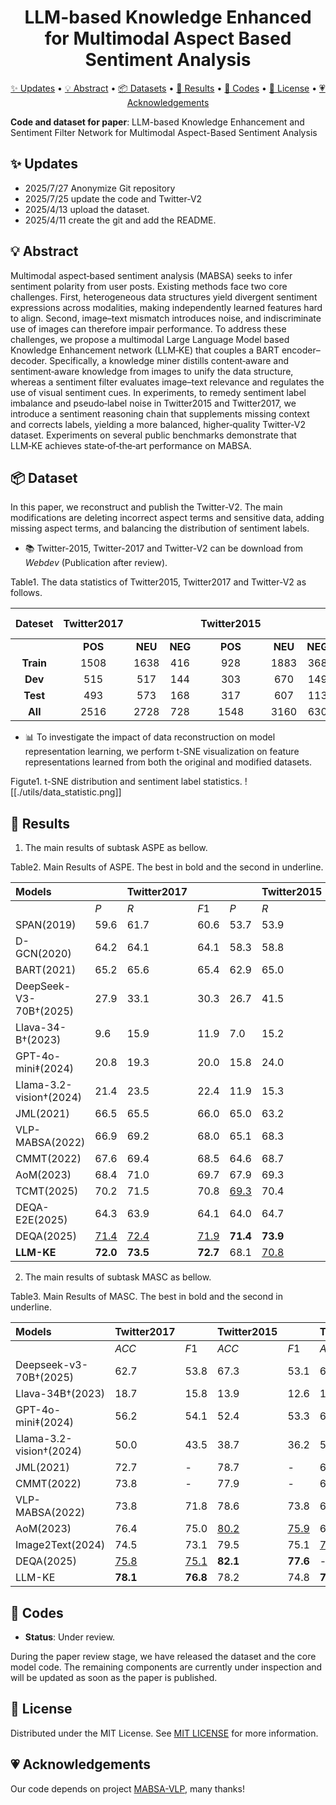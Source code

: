 
<h1 align="center">
LLM-based Knowledge Enhanced for Multimodal Aspect Based Sentiment Analysis
</h1>

<p align="center">
  <a href="#-Updates">✨ Updates</a> •
  <a href="#-Abstract">💡 Abstract</a> •
  <a href="#-Dataset">📦 Datasets</a> •
  <a href="#-Results">📜 Results</a> •
  <a href="#-Codes">🔗 Codes</a> •
  <a href="#-License">🔑 License</a> •
  <a href="#-Acknowledgements">💗Acknowledgements</a>
</p>

**Code and dataset for paper**: LLM-based Knowledge Enhancement and Sentiment Filter Network for Multimodal Aspect-Based Sentiment Analysis

## ✨ Updates
- 2025/7/27 Anonymize Git repository
- 2025/7/25 update the code and  Twitter-V2
- 2025/4/13 upload the dataset.
- 2025/4/11 create the git and add the README.

## 💡 Abstract

Multimodal aspect‑based sentiment analysis (MABSA) seeks to infer sentiment polarity from user posts. Existing methods face two core challenges. First, heterogeneous data structures yield divergent sentiment expressions across modalities, making independently learned features hard to align. Second, image–text mismatch introduces noise, and indiscriminate use of images can therefore impair performance. To address these challenges, we propose a multimodal Large Language Model  based Knowledge Enhancement network (LLM‑KE) that couples a BART encoder–decoder. Specifically, a knowledge miner distills content‑aware and sentiment‑aware knowledge from images to unify the data structure, whereas a sentiment filter evaluates image–text relevance and regulates the use of visual sentiment cues. In experiments, to remedy sentiment label imbalance and pseudo‑label noise in Twitter2015 and Twitter2017, we introduce a sentiment reasoning chain that supplements missing context and corrects labels, yielding a more balanced, higher‑quality Twitter‑V2 dataset. Experiments on several public benchmarks demonstrate that LLM‑KE achieves state‑of‑the‑art performance on MABSA.

## 📦 Dataset

In this paper, we reconstruct and publish the Twitter-V2. The main modifications are deleting incorrect aspect terms and sensitive data, adding missing aspect terms, and balancing the distribution of sentiment labels.

- 📚 Twitter-2015, Twitter-2017 and Twitter-V2 can be download from *Webdev* (Publication after review).

Table1. The data statistics of Twitter2015, Twitter2017 and Twitter-V2 as follows.

|  Dateset  | Twitter2017 |         |         | Twitter2015 |         |         | Twitter-V2 |         |         |
| :-------: | :---------: | :-----: | :-----: | :---------: | :-----: | :-----: | :--------: | :-----: | :-----: |
|           |   **POS**   | **NEU** | **NEG** |   **POS**   | **NEU** | **NEG** |  **POS**   | **NEU** | **NEG** |
| **Train** |    1508     |  1638   |   416   |     928     |  1883   |   368   |    3039    |  2673   |   952   |
|  **Dev**  |     515     |   517   |   144   |     303     |   670   |   149   |    1013    |   891   |   317   |
| **Test**  |     493     |   573   |   168   |     317     |   607   |   113   |    1013    |   891   |   319   |
|  **All**  |    2516     |  2728   |   728   |    1548     |  3160   |   630   |    2516    |  2728   |   728   |

- 📊 To investigate the impact of data reconstruction on model representation learning, we perform t-SNE visualization on feature representations learned from both the original and modified datasets.

Figute1. t-SNE distribution and sentiment label statistics.
![[./utils/data_statistic.png]]

## 📜 Results

1. The main results of subtask ASPE as bellow.

Table2. Main Results of ASPE. The best in bold and the second in underline.

| Models                  |             | Twitter2017 |             |             | Twitter2015 |             |             | TwitterV2   |             |
| :---------------------- | :---------- | :---------- | :---------- | :---------- | :---------- | :---------- | :---------- | :---------- | :---------- |
|                         | $P$         | $R$         | $F1$        | $P$         | $R$         | $F1$        | $P$         | $R$         | $F1$        |
| SPAN(2019)              | 59.6        | 61.7        | 60.6        | 53.7        | 53.9        | 53.8        | 48.2        | 53.1        | 50.6        |
| D-GCN(2020)             | 64.2        | 64.1        | 64.1        | 58.3        | 58.8        | 59.4        | 51.7        | 54.8        | 53.2        |
| BART(2021)              | 65.2        | 65.6        | 65.4        | 62.9        | 65.0        | 63.9        | 58.7        | 60.1        | 59.4        |
| DeepSeek-V3-70B†(2025)  | 27.9        | 33.1        | 30.3        | 26.7        | 41.5        | 32.5        | 17.4        | 30.2        | 22.1        |
| Llava-34-B†(2023)       | 9.6         | 15.9        | 11.9        | 7.0         | 15.2        | 9.6         | 7.2         | 17.4        | 10.2        |
| GPT-4o-mini‡(2024)      | 20.8        | 19.3        | 20.0        | 15.8        | 24.0        | 19.1        | 15.5        | 22.8        | 18.4        |
| Llama-3.2-vision†(2024) | 21.4        | 23.5        | 22.4        | 11.9        | 15.3        | 13.4        | 13.0        | 20.3        | 15.9        |
| JML(2021)               | 66.5        | 65.5        | 66.0        | 65.0        | 63.2        | 64.1        | 62.6        | 64.8        | 63.7        |
| VLP-MABSA(2022)         | 66.9        | 69.2        | 68.0        | 65.1        | 68.3        | 66.6        | 63.7        | 64.1        | 63.9        |
| CMMT(2022)              | 67.6        | 69.4        | 68.5        | 64.6        | 68.7        | 66.5        | 61.2        | 65.6        | 63.6        |
| AoM(2023)               | 68.4        | 71.0        | 69.7        | 67.9        | 69.3        | 68.6        | <u>64.4</u> | <u>65.9</u> | <u>65.1</u> |
| TCMT(2025)              | 70.2        | 71.5        | 70.8        | <u>69.3</u> | 70.4        | <u>69.8</u> | -           | -           | -           |
| DEQA-E2E(2025)          | 64.3        | 63.9        | 64.1        | 64.0        | 64.7        | 64.4        | -           | -           | -           |
| DEQA(2025)              | <u>71.4</u> | <u>72.4</u> | <u>71.9</u> | **71.4**    | **73.9**    | **72.7**    | -           | -           | -           |
| **LLM-KE**              | **72.0**    | **73.5**    | **72.7**    | 68.1        | <u>70.8</u> | 69.4        | **67.2**    | **67.8**    | **67.5**    |

2. The main results of subtask MASC as bellow.

Table3. Main Results of MASC. The best in bold and the second in underline.

| Models                  | Twitter2017 |             | Twitter2015 |             | TwitterV2   |             |
| :---------------------- | :---------- | :---------- | :---------- | :---------- | :---------- | :---------- |
|                         | $ACC$       | $F1$        | $ACC$       | $F1$        | $ACC$       | $F1$        |
| Deepseek-v3-70B†(2025)  | 62.7        | 53.8        | 67.3        | 53.1        | 63.1        | 53.9        |
| Llava-34B†(2023)        | 18.7        | 15.8        | 13.9        | 12.6        | 19.7        | 13.6        |
| GPT-4o-mini‡(2024)      | 56.2        | 54.1        | 52.4        | 53.3        | 67.1        | 64.0        |
| Llama-3.2-vision†(2024) | 50.0        | 43.5        | 38.7        | 36.2        | 57.5        | 48.8        |
| JML(2021)               | 72.7        | -           | 78.7        | -           | 63.1        | -           |
| CMMT(2022)              | 73.8        | -           | 77.9        | -           | 66.3        | -           |
| VLP-MABSA(2022)         | 73.8        | 71.8        | 78.6        | 73.8        | 65.3        | 65.2        |
| AoM(2023)               | 76.4        | 75.0        | <u>80.2</u> | <u>75.9</u> | 69.3        | 67.7        |
| Image2Text(2024)        | 74.5        | 73.1        | 79.5        | 75.1        | <u>70.4</u> | <u>69.9</u> |
| DEQA(2025)              | <u>75.8</u> | <u>75.1</u> | **82.1**    | **77.6**    | -           | -           |
| LLM-KE                  | **78.1**    | **76.8**    | 78.2        | 74.8        | **74.5**    | **75.1**    |


## 🔗 Codes

- **Status**: Under review.

During the paper review stage, we have released the dataset and the core model code. The remaining components are currently under inspection and will be updated as soon as the paper is published.

## 🔑 License

Distributed under the MIT License. See [MIT LICENSE](https://opensource.org/license/MIT) for more information.


## 💗 Acknowledgements

Our code depends on project [MABSA-VLP](https://github.com/NUSTM/VLP-MABSA), many thanks!
